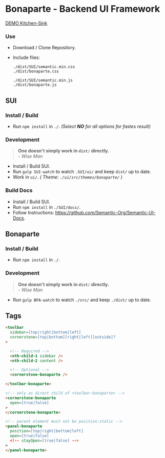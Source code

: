 # Bonaparte - Backend UI Framework

[DEMO Kitchen-Sink](https://github.dowjones.net/pages/adrianp/bonaparte/dist/examples/kitchen-sink)

### Use

- Download / Clone Repository.
- Include files: 

  ```
  ./dist/SUI/semantic.min.css
  ./dist/bonaparte.css

  ./dist/SUI/semantic.min.js
  ./dist/bonaparte.js
  ```

## SUI

### Install / Build

- Run `npm install` in `./`. _(Select **NO** for all options for fastes result)_

### Development

> __One doesn't simply work in `dist/` directly.__ <br>
> _- Wise Man_

- Install / Build SUI.
- Run `gulp SUI-watch` to watch `.SUI/ui/` and keep `dist/` up to date.
- Work in `ui/`. _( Theme: `./ui/src/themes/bonaparte/` )_

### Build Docs 

- Install / Build SUI.
- Run `npm install` in `./SUI/docs/`.
- Follow Instructions: https://github.com/Semantic-Org/Semantic-UI-Docs.


## Bonaparte

### Install / Build

- Run `npm install` in `./`.

### Development

> __One doesn't simply work in `dist/` directly.__ <br>
> _- Wise Man_

- Run `gulp BPA-watch` to watch `./src/` and keep `./dist/` up to date.


## Tags

```html
<toolbar
  sidebar=[top|right|bottom|left]
  cornerstone=[top|bottom][right|left][outside]?
>

  <!-- Required -->
  <nth-child-1 sidebar />
  <nth-child-2 content /> 

  <!-- Optional -->
  <cornerstone-bonaparte />

</toolbar-bonaparte>
```

```html
<!-- only as direct child of <toolbar-bonaparte> -->
<cornerstone-bonaparte
  open=[true|false]
>
</cornerstone-bonaparte>
```

```html
<!-- parent element must not be position:static -->
<panel-bonaparte
  position=[top|right|bottom|left]
  open=[true|false]
  <!-- stayOpen=[true|false] -->
>
</panel-bonaparte>
```
